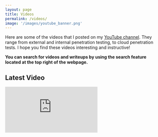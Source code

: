 ```yaml
---
layout: page
title: Videos 
permalink: /videos/
image: '/images/youtube_banner.png'
---
```


Here are some of the videos that I posted on my <a href="https://www.youtube.com/channel/UCSumP9z5Rzquqih-jpusTOQ">YouTube channel</a>. They range from external and internal penetration testing, to cloud penetration tests. I hope you find these videos interesting and instructive! 

**You can search for videos and writeups by using the search feature located at the top right of the webpage.**

## Latest Video
<iframe src="https://www.youtube.com/embed/bnSUBy9YrOc" frameborder="0" allowfullscreen></iframe>

